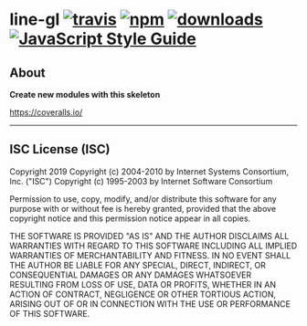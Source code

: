 # line-gl [![travis][travis-image]][travis-url] [![npm][npm-image]][npm-url] [![downloads][downloads-image]][downloads-url] [![JavaScript Style Guide](https://img.shields.io/badge/code_style-standard-brightgreen.svg)](https://standardjs.com)

[travis-image]: https://travis-ci.org/regia-corporation/line-gl.svg?branch=master
[travis-url]: https://travis-ci.org/regia-corporation/line-gl
[npm-image]: https://img.shields.io/npm/v/line-gl.svg
[npm-url]: https://npmjs.org/package/line-gl
[downloads-image]: https://img.shields.io/npm/dm/line-gl.svg
[downloads-url]: https://www.npmjs.com/package/line-gl

## About

**Create new modules with this skeleton**

https://coveralls.io/

---

## ISC License (ISC)

Copyright 2019 <Regia>
Copyright (c) 2004-2010 by Internet Systems Consortium, Inc. ("ISC")
Copyright (c) 1995-2003 by Internet Software Consortium

Permission to use, copy, modify, and/or distribute this software for any purpose with or without fee is hereby granted, provided that the above copyright notice and this permission notice appear in all copies.

THE SOFTWARE IS PROVIDED "AS IS" AND THE AUTHOR DISCLAIMS ALL WARRANTIES WITH REGARD TO THIS SOFTWARE INCLUDING ALL IMPLIED WARRANTIES OF MERCHANTABILITY AND FITNESS. IN NO EVENT SHALL THE AUTHOR BE LIABLE FOR ANY SPECIAL, DIRECT, INDIRECT, OR CONSEQUENTIAL DAMAGES OR ANY DAMAGES WHATSOEVER RESULTING FROM LOSS OF USE, DATA OR PROFITS, WHETHER IN AN ACTION OF CONTRACT, NEGLIGENCE OR OTHER TORTIOUS ACTION, ARISING OUT OF OR IN CONNECTION WITH THE USE OR PERFORMANCE OF THIS SOFTWARE.
